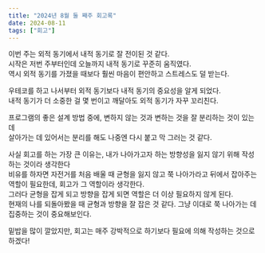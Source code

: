 ```yaml
---
title: "2024년 8월 둘 째주 회고록"
date: 2024-08-11
tags: ["회고"]
---
```


이번 주는 외적 동기에서 내적 동기로 잘 전이된 것 같다.<br>
시작은 저번 주부터인데 오늘까지 내적 동기로 꾸준히 움직였다.<br>
역시 외적 동기를 가졌을 때보다 훨씬 마음이 편안하고 스트레스도 덜 받는다.

우테코를 하고 나서부터 외적 동기보다 내적 동기의 중요성을 알게 되었다.<br>
내적 동기가 더 소중한 걸 몇 번이고 깨달아도 외적 동기가 자꾸 꼬리친다.<br>

프로그램의 좋은 설계 방법 중에, 변하지 않는 것과 변하는 것을 잘 분리하는 것이 있는데<br>
살아가는 데 있어서는 분리를 해도 나중엔 다시 붙고 막 그러는 것 같다.

사실 회고를 하는 가장 큰 이유는, 내가 나아가고자 하는 방향성을 잃지 않기 위해 작성하는 것이라 생각한다<br>
비유를 하자면 자전거를 처음 배울 때 균형을 잃지 않고 쭉 나아가라고 뒤에서 잡아주는 역할이 필요한데, 회고가 그 역할이라 생각한다.<br>
그러다 균형을 잡게 되고 방향을 잡게 되면 역할은 더 이상 필요하지 않게 된다.<br>
현재의 나를 되돌아봤을 때 균형과 방향을 잘 잡은 것 같다. 그냥 이대로 쭉 나아가는 데 집중하는 것이 중요해보인다.

밑밥을 많이 깔았지만, 회고는 매주 강박적으로 하기보다 필요에 의해 작성하는 것으로 하겠다!
